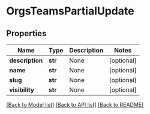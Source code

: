 # OrgsTeamsPartialUpdate

## Properties
Name | Type | Description | Notes
------------ | ------------- | ------------- | -------------
**description** | **str** | None | [optional] 
**name** | **str** | None | [optional] 
**slug** | **str** | None | [optional] 
**visibility** | **str** | None | [optional] 

[[Back to Model list]](../README.md#documentation-for-models) [[Back to API list]](../README.md#documentation-for-api-endpoints) [[Back to README]](../README.md)


